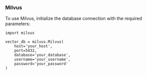 ### Milvus
To use Milvus, initialize the database connection with the required parameters:

```
import milvus

vector_db = milvus.Milvus(
    host='your_host', 
    port=5432, 
    database='your_database', 
    username='your_username', 
    password='your_password'
)
```

